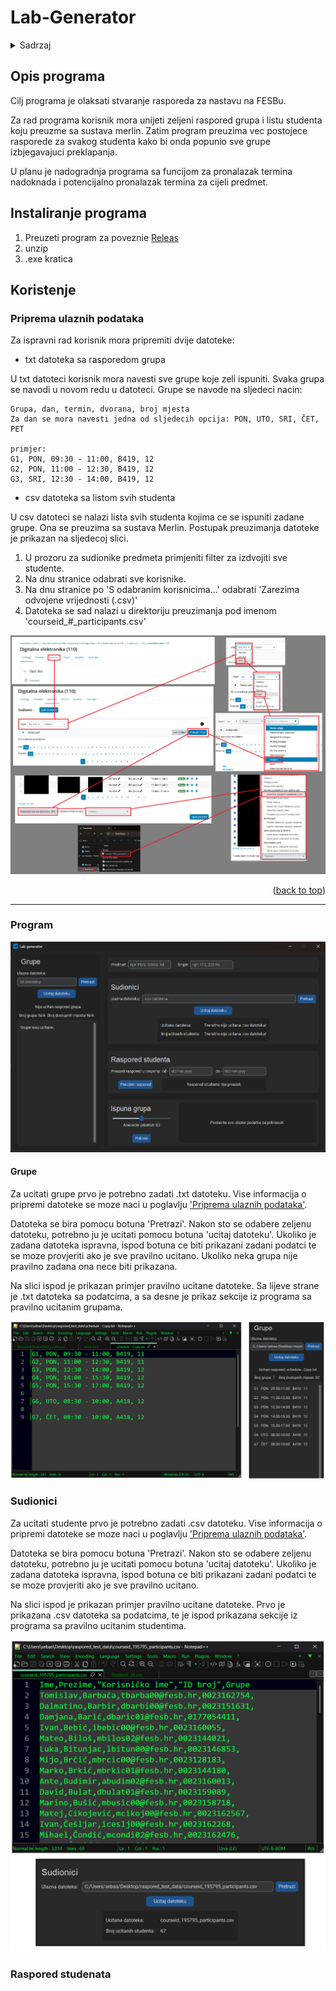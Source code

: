 <a id="readme-top"></a>

# Lab-Generator

<details>
  <summary>Sadrzaj</summary>
  <ol>
    <li><a href="#opis-programa">Opis programa</a></li>
    <li><a href="#instaliranje-programa">Instaliranje programa</a></li>
    <li>
      <a href="#koristenje">Koristenje</a>
      <ul>
        <li><a href="#priprema-ulaznih-podataka">Priprema ulaznih podataka</a></li>
        <li><a href="#program">Program</a></li>
      </ul>
    </li>
    <li><a href="#roadmap">Roadmap</a></li>
  </ol>
</details>

## Opis programa

Cilj programa je olaksati stvaranje rasporeda za nastavu na FESBu.

Za rad programa korisnik mora unijeti zeljeni raspored grupa i listu studenta koju preuzme sa sustava merlin. Zatim program preuzima vec postojece rasporede za svakog studenta kako bi onda popunio sve grupe izbjegavajuci preklapanja.

U planu je nadogradnja programa sa funcijom za pronalazak termina nadoknada i potencijalno pronalazak termina za cijeli predmet.

## Instaliranje programa

1. Preuzeti program za poveznie [Releas](https://github.com/skmhaupt/Lab-Generator)
2. unzip
3. .exe kratica

<!--
<p align="right">(<a href="#readme-top">back to top</a>)</p>
-->

## Koristenje

### Priprema ulaznih podataka

Za ispravni rad korisnik mora pripremiti dvije datoteke:

* txt datoteka sa rasporedom grupa

U txt datoteci korisnik mora navesti sve grupe koje zeli ispuniti. Svaka grupa se navodi u novom redu u datoteci. Grupe se navode na sljedeci nacin:

```text
Grupa, dan, termin, dvorana, broj mjesta
Za dan se mora navesti jedna od sljedecih opcija: PON, UTO, SRI, ČET, PET

primjer:
G1, PON, 09:30 - 11:00, B419, 12
G2, PON, 11:00 - 12:30, B419, 12
G3, SRI, 12:30 - 14:00, B419, 12
```

* csv datoteka sa listom svih studenta

U csv datoteci se nalazi lista svih studenta kojima ce se ispuniti zadane grupe. Ona se preuzima sa sustava Merlin. Postupak preuzimanja datoteke je prikazan na sljedecoj slici.

1. U prozoru za sudionike predmeta primjeniti filter za izdvojiti sve studente.
2. Na dnu stranice odabrati sve korisnike.
3. Na dnu stranice po 'S odabranim korisnicima...' odabrati 'Zarezima odvojene vrijednosti (.csv)'
4. Datoteka se sad nalazi u direktoriju preuzimanja pod imenom 'courseid_#_participants.csv'

![alt text](images/cours_participants.png "Preuzimanje liste studenta")

<p align="right">(<a href="#readme-top">back to top</a>)</p>

---

### Program

![alt text](images/program.png "Program")

#### Grupe

Za ucitati grupe prvo je potrebno zadati .txt datoteku. Vise informacija o pripremi datoteke se moze naci u poglavlju ['Priprema ulaznih podataka'](#priprema-ulaznih-podataka).

Datoteka se bira pomocu botuna 'Pretrazi'. Nakon sto se odabere zeljenu datoteku, potrebno ju je ucitati pomocu botuna 'ucitaj datoteku'. Ukoliko je zadana datoteka ispravna, ispod botuna ce biti prikazani zadani podatci te se moze provjeriti ako je sve pravilno ucitano. Ukoliko neka grupa nije pravilno zadana ona nece biti prikazana.

Na slici ispod je prikazan primjer pravilno ucitane datoteke. Sa lijeve strane je .txt datoteka sa podatcima, a sa desne je prikaz sekcije iz programa sa pravilno ucitanim grupama.

![alt text](images/groups.png "Groups")

### Sudionici

Za ucitati studente prvo je potrebno zadati .csv datoteku. Vise informacija o pripremi datoteke se moze naci u poglavlju ['Priprema ulaznih podataka'](#priprema-ulaznih-podataka).

Datoteka se bira pomocu botuna 'Pretrazi'. Nakon sto se odabere zeljenu datoteku, potrebno ju je ucitati pomocu botuna 'ucitaj datoteku'. Ukoliko je zadana datoteka ispravna, ispod botuna ce biti prikazani zadani podatci te se moze provjeriti ako je sve pravilno ucitano.

Na slici ispod je prikazan primjer pravilno ucitane datoteke. Prvo je prikazana .csv datoteka sa podatcima, te je ispod prikazana sekcije iz programa sa pravilno ucitanim studentima.

![alt text](images/participants.png "Participants")

### Raspored studenata

